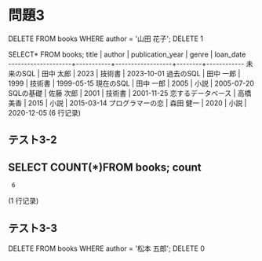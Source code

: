 # 問題3
DELETE FROM books WHERE author = '山田 花子';
DELETE 1

SELECT* FROM books;
       title        |  author   | publication_year | genre  | loan_date  
--------------------+-----------+------------------+--------+------------
 未来のSQL          | 田中 太郎 |             2023 | 技術書 | 2023-10-01
 過去のSQL          | 田中 一郎 |             1999 | 技術書 | 1999-05-15
 現在のSQL          | 田中 一郎 |             2005 | 小説   | 2005-07-20
 SQLの基礎          | 佐藤 次郎 |             2001 | 技術書 | 2001-11-25
 恋するデータベース | 高橋 美香 |             2015 | 小説   | 2015-03-14
 プログラマーの恋   | 森田 健一 |             2020 | 小説   | 2020-12-05
(6 行记录)

## テスト3-2
SELECT COUNT(*)FROM books;
count 
-------
     6
(1 行记录)

## テスト3-3
DELETE FROM books WHERE author = '松本 五郎';
DELETE 0
